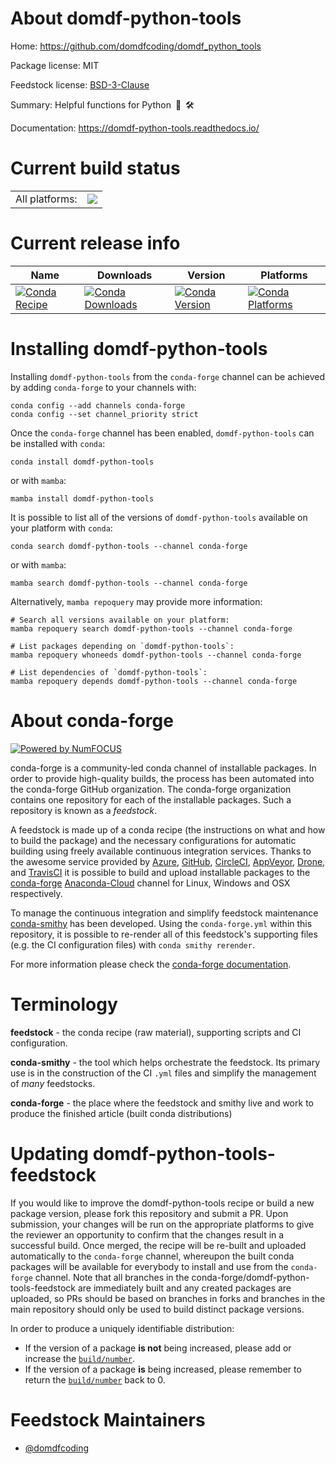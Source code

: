 About domdf-python-tools
========================

Home: https://github.com/domdfcoding/domdf_python_tools

Package license: MIT

Feedstock license: [BSD-3-Clause](https://github.com/conda-forge/domdf-python-tools-feedstock/blob/main/LICENSE.txt)

Summary: Helpful functions for Python 🐍 🛠️

Documentation: https://domdf-python-tools.readthedocs.io/

Current build status
====================


<table><tr><td>All platforms:</td>
    <td>
      <a href="https://dev.azure.com/conda-forge/feedstock-builds/_build/latest?definitionId=15671&branchName=main">
        <img src="https://dev.azure.com/conda-forge/feedstock-builds/_apis/build/status/domdf-python-tools-feedstock?branchName=main">
      </a>
    </td>
  </tr>
</table>

Current release info
====================

| Name | Downloads | Version | Platforms |
| --- | --- | --- | --- |
| [![Conda Recipe](https://img.shields.io/badge/recipe-domdf--python--tools-green.svg)](https://anaconda.org/conda-forge/domdf-python-tools) | [![Conda Downloads](https://img.shields.io/conda/dn/conda-forge/domdf-python-tools.svg)](https://anaconda.org/conda-forge/domdf-python-tools) | [![Conda Version](https://img.shields.io/conda/vn/conda-forge/domdf-python-tools.svg)](https://anaconda.org/conda-forge/domdf-python-tools) | [![Conda Platforms](https://img.shields.io/conda/pn/conda-forge/domdf-python-tools.svg)](https://anaconda.org/conda-forge/domdf-python-tools) |

Installing domdf-python-tools
=============================

Installing `domdf-python-tools` from the `conda-forge` channel can be achieved by adding `conda-forge` to your channels with:

```
conda config --add channels conda-forge
conda config --set channel_priority strict
```

Once the `conda-forge` channel has been enabled, `domdf-python-tools` can be installed with `conda`:

```
conda install domdf-python-tools
```

or with `mamba`:

```
mamba install domdf-python-tools
```

It is possible to list all of the versions of `domdf-python-tools` available on your platform with `conda`:

```
conda search domdf-python-tools --channel conda-forge
```

or with `mamba`:

```
mamba search domdf-python-tools --channel conda-forge
```

Alternatively, `mamba repoquery` may provide more information:

```
# Search all versions available on your platform:
mamba repoquery search domdf-python-tools --channel conda-forge

# List packages depending on `domdf-python-tools`:
mamba repoquery whoneeds domdf-python-tools --channel conda-forge

# List dependencies of `domdf-python-tools`:
mamba repoquery depends domdf-python-tools --channel conda-forge
```


About conda-forge
=================

[![Powered by
NumFOCUS](https://img.shields.io/badge/powered%20by-NumFOCUS-orange.svg?style=flat&colorA=E1523D&colorB=007D8A)](https://numfocus.org)

conda-forge is a community-led conda channel of installable packages.
In order to provide high-quality builds, the process has been automated into the
conda-forge GitHub organization. The conda-forge organization contains one repository
for each of the installable packages. Such a repository is known as a *feedstock*.

A feedstock is made up of a conda recipe (the instructions on what and how to build
the package) and the necessary configurations for automatic building using freely
available continuous integration services. Thanks to the awesome service provided by
[Azure](https://azure.microsoft.com/en-us/services/devops/), [GitHub](https://github.com/),
[CircleCI](https://circleci.com/), [AppVeyor](https://www.appveyor.com/),
[Drone](https://cloud.drone.io/welcome), and [TravisCI](https://travis-ci.com/)
it is possible to build and upload installable packages to the
[conda-forge](https://anaconda.org/conda-forge) [Anaconda-Cloud](https://anaconda.org/)
channel for Linux, Windows and OSX respectively.

To manage the continuous integration and simplify feedstock maintenance
[conda-smithy](https://github.com/conda-forge/conda-smithy) has been developed.
Using the ``conda-forge.yml`` within this repository, it is possible to re-render all of
this feedstock's supporting files (e.g. the CI configuration files) with ``conda smithy rerender``.

For more information please check the [conda-forge documentation](https://conda-forge.org/docs/).

Terminology
===========

**feedstock** - the conda recipe (raw material), supporting scripts and CI configuration.

**conda-smithy** - the tool which helps orchestrate the feedstock.
                   Its primary use is in the construction of the CI ``.yml`` files
                   and simplify the management of *many* feedstocks.

**conda-forge** - the place where the feedstock and smithy live and work to
                  produce the finished article (built conda distributions)


Updating domdf-python-tools-feedstock
=====================================

If you would like to improve the domdf-python-tools recipe or build a new
package version, please fork this repository and submit a PR. Upon submission,
your changes will be run on the appropriate platforms to give the reviewer an
opportunity to confirm that the changes result in a successful build. Once
merged, the recipe will be re-built and uploaded automatically to the
`conda-forge` channel, whereupon the built conda packages will be available for
everybody to install and use from the `conda-forge` channel.
Note that all branches in the conda-forge/domdf-python-tools-feedstock are
immediately built and any created packages are uploaded, so PRs should be based
on branches in forks and branches in the main repository should only be used to
build distinct package versions.

In order to produce a uniquely identifiable distribution:
 * If the version of a package **is not** being increased, please add or increase
   the [``build/number``](https://docs.conda.io/projects/conda-build/en/latest/resources/define-metadata.html#build-number-and-string).
 * If the version of a package **is** being increased, please remember to return
   the [``build/number``](https://docs.conda.io/projects/conda-build/en/latest/resources/define-metadata.html#build-number-and-string)
   back to 0.

Feedstock Maintainers
=====================

* [@domdfcoding](https://github.com/domdfcoding/)

